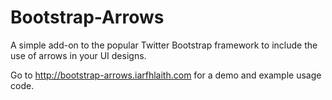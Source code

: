 Bootstrap-Arrows
================

A simple add-on to the popular Twitter Bootstrap framework to include the use of arrows in your UI designs.

Go to http://bootstrap-arrows.iarfhlaith.com for a demo and example usage code.
